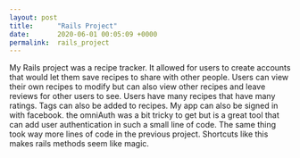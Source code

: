 ```yaml
---
layout: post
title:      "Rails Project"
date:       2020-06-01 00:05:09 +0000
permalink:  rails_project
---
```



My Rails project was a recipe tracker. It allowed for users to create accounts that would let them save recipes to share with other people. Users can view their own recipes to modify but can also view other recipes and leave reviews for other users to see. Users have many recipes that have many ratings. Tags can also be added to recipes. My app can also be signed in with facebook. the omniAuth was a bit tricky to get but is a great tool that can add user authentication in such a small line of code. The same thing took way more lines of code in the previous project. Shortcuts like this makes rails methods seem like magic. 
